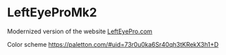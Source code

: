 # LeftEyeProMk2

Modernized version of the website [LeftEyePro.com](http://lefteyepro.com)

Color scheme https://paletton.com/#uid=73r0u0ka6Sr40qh3tKRekX3h1+D
